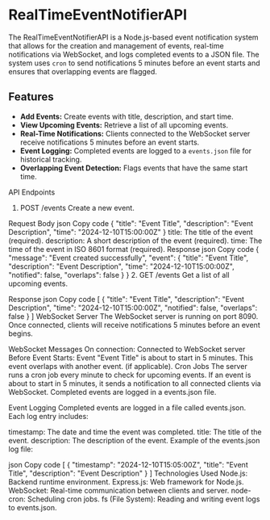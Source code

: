 # RealTimeEventNotifierAPI

The RealTimeEventNotifierAPI is a Node.js-based event notification system that allows for the creation and management of events, real-time notifications via WebSocket, and logs completed events to a JSON file. The system uses `cron` to send notifications 5 minutes before an event starts and ensures that overlapping events are flagged.

## Features

- **Add Events:** Create events with title, description, and start time.
- **View Upcoming Events:** Retrieve a list of all upcoming events.
- **Real-Time Notifications:** Clients connected to the WebSocket server receive notifications 5 minutes before an event starts.
- **Event Logging:** Completed events are logged to a `events.json` file for historical tracking.
- **Overlapping Event Detection:** Flags events that have the same start time.


API Endpoints
1. POST /events
Create a new event.

Request Body
json
Copy code
{
    "title": "Event Title",
    "description": "Event Description",
    "time": "2024-12-10T15:00:00Z"
}
title: The title of the event (required).
description: A short description of the event (required).
time: The time of the event in ISO 8601 format (required).
Response
json
Copy code
{
    "message": "Event created successfully",
    "event": {
        "title": "Event Title",
        "description": "Event Description",
        "time": "2024-12-10T15:00:00Z",
        "notified": false,
        "overlaps": false
    }
}
2. GET /events
Get a list of all upcoming events.

Response
json
Copy code
[
    {
        "title": "Event Title",
        "description": "Event Description",
        "time": "2024-12-10T15:00:00Z",
        "notified": false,
        "overlaps": false
    }
]
WebSocket Server
The WebSocket server is running on port 8090. Once connected, clients will receive notifications 5 minutes before an event begins.

WebSocket Messages
On connection: Connected to WebSocket server
Before Event Starts: Event "Event Title" is about to start in 5 minutes. This event overlaps with another event. (if applicable).
Cron Jobs
The server runs a cron job every minute to check for upcoming events. If an event is about to start in 5 minutes, it sends a notification to all connected clients via WebSocket. Completed events are logged in a events.json file.

Event Logging
Completed events are logged in a file called events.json. Each log entry includes:

timestamp: The date and time the event was completed.
title: The title of the event.
description: The description of the event.
Example of the events.json log file:

json
Copy code
[
    {
        "timestamp": "2024-12-10T15:05:00Z",
        "title": "Event Title",
        "description": "Event Description"
    }
]
Technologies Used
Node.js: Backend runtime environment.
Express.js: Web framework for Node.js.
WebSocket: Real-time communication between clients and server.
node-cron: Scheduling cron jobs.
fs (File System): Reading and writing event logs to events.json.
